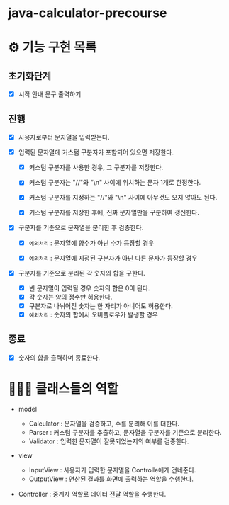 # java-calculator-precourse

# ⚙️ 기능 구현 목록

## 초기화단계
- [x] 시작 안내 문구 출력하기

## 진행
- [x] 사용자로부터 문자열을 입력받는다.


- [x] 입력된 문자열에 커스텀 구분자가 포함되어 있으면 저장한다.
    - [x] 커스텀 구분자를 사용한 경우, 그 구분자를 저장한다.
    - [x] 커스텀 구분자는 "//"와 "\n" 사이에 위치하는 문자 1개로 한정한다.
    - [x] 커스텀 구분자를 지정하는 "//"와 "\n" 사이에 아무것도 오지 않아도 된다.
    - [x] 커스텀 구분자를 저장한 후에, 진짜 문자열만을 구분하여 갱신한다.


- [x] 구분자를 기준으로 문자열을 분리한 후 검증한다.
    - [x] `예외처리` : 문자열에 양수가 아닌 수가 등장할 경우
    - [x] `예외처리` : 문자열에 지정된 구분자가 아닌 다른 문자가 등장할 경우


- [x] 구분자를 기준으로 분리된 각 숫자의 합을 구한다.
    - [x] 빈 문자열이 입력될 경우 숫자의 합은 0이 된다.
    - [x] 각 숫자는 양의 정수만 허용한다.
    - [x] 구분자로 나뉘어진 숫자는 한 자리가 아니어도 허용한다.
    - [x] `예외처리` : 숫자의 합에서 오버플로우가 발생할 경우

## 종료
- [x] 숫자의 합을 출력하며 종료한다.

# 🧑‍🤝‍🧑 클래스들의 역할

- model
    - Calculator : 문자열을 검증하고, 수를 분리해 이를 더한다.
    - Parser : 커스텀 구분자를 추출하고, 문자열을 구분자를 기준으로 분리한다.
    - Validator : 입력한 문자열이 잘못되었는지의 여부를 검증한다.


- view
    - InputView : 사용자가 입력한 문자열을 Controlle에게 건네준다.
    - OutputView : 연산된 결과를 화면에 출력하는 역할을 수행한다.


- Controller : 중계자 역할로 데이터 전달 역할을 수행한다.